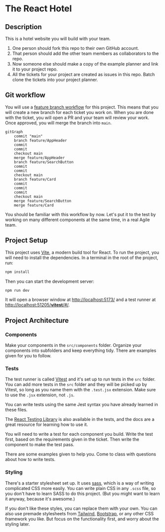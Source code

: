 # The React Hotel

## Description

This is a hotel website you will build with your team.

1. One person should fork this repo to their own GitHub account.
1. That person should add the other team members as collaborators to the repo.
1. Now someone else should make a copy of the example planner and link it to your project repo.
1. All the tickets for your project are created as issues in this repo. Batch clone the tickets into your project planner.

## Git workflow

You will use a [feature branch workflow](https://www.atlassian.com/git/tutorials/comparing-workflows/feature-branch-workflow) for this project. This means that you will create a new branch for each ticket you work on. When you are done with the ticket, you will open a PR and your team will review your work. Once approved, you will merge the branch into `main`.

```mermaid
gitGraph
    commit "main"
    branch feature/AppHeader
    commit
    commit
    checkout main
    merge feature/AppHeader
    branch feature/SearchButton
    commit
    commit
    checkout main
    branch feature/Card
    commit
    commit
    commit
    checkout main
    merge feature/SearchButton
    merge feature/Card
```

You should be familiar with this workflow by now. Let's put it to the test by working on many different components at the same time, in a real Agile team.

## Project Setup

This project uses [Vite](https://vitejs.dev/guide/), a modern build tool for React. To run the project, you will need to install the dependencies. In a terminal in the root of the project, run:

```zsh
npm install
```

Then you can start the development server:

```zsh
npm run dev
```

It will open a browser window at [http://localhost:5173/](http://localhost:5173/) and a test runner at [http://localhost:51205/**vitest**/#/](http://localhost:51205/__vitest__/#/).

## Project Architecture

### Components

Make your components in the `src/components` folder. Organize your components into subfolders and keep everything tidy. There are examples given for you to follow.

### Tests

The test runner is called [Vitest](https://vitest.dev/) and it's set up to run tests in the `src` folder. You can add more tests in the `src` folder and they will be picked up by Vitest, so long as you name them with the `.test.jsx` extension. Make sure to use the `.jsx` extension, not `.js`.

You can write tests using the same Jest syntax you have already learned in these files.

The [React Testing Library](https://testing-library.com/docs/react-testing-library/intro/) is also available in the tests, and the docs are a great resource for learning how to use it.

You will need to write a test for each component you build. Write the test first, based on the requirements given in the ticket. Then write the component to make the test pass.

There are some examples given to help you. Come to class with questions about how to write tests.

### Styling

There's a starter stylesheet set up. It uses [sass](https://sass-lang.com/guide/), which is a way of writing complicated CSS more easily. You can write plain CSS in any `.scss` file, so you don't have to learn SASS to do this project. (But you might want to learn it anyway, because it's awesome.)

If you don't like these styles, you can replace them with your own. You can also use premade stylesheets from [Tailwind](https://tailwindcss.com/), [Bootstrap](https://getbootstrap.com/), or any other CSS framework you like. But focus on the functionality first, and worry about the styling later.
